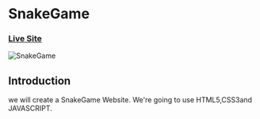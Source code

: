 # SnakeGame

### [Live Site](https://mahamudm90.github.io/SnakeGame/)

![SnakeGame]()

## Introduction
 we will create a SnakeGame Website. We're going to use HTML5,CSS3and JAVASCRIPT.


